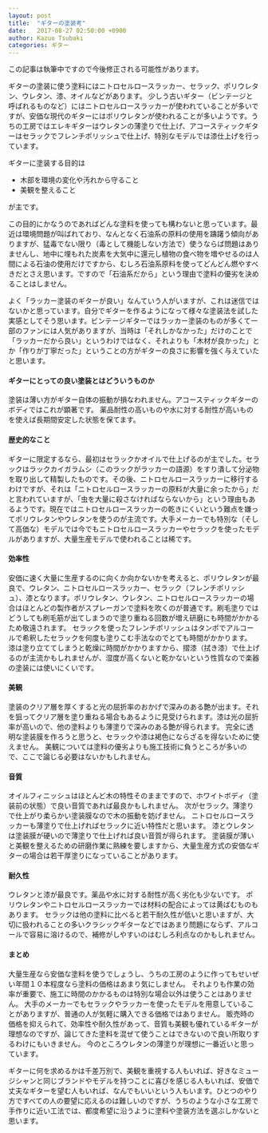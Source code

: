 ```yaml
---
layout: post
title:  "ギターの塗装考"
date:   2017-08-27 02:50:00 +0900
author: Kazuo Tsubaki
categories: ギター
---
```

この記事は執筆中ですので今後修正される可能性があります。

ギターの塗装に使う塗料にはニトロセルロースラッカー、セラック、ポリウレタン、ウレタン、漆、オイルなどがあります。
少しう古いギター（ビンテージと呼ばれるものなど）にはニトロセルロースラッカーが使われていることが多いですが、安価な現代のギターにはポリウレタンが使われることが多いようです。うちの工房ではエレキギターはウレタンの薄塗りで仕上げ、アコースティックギターはセラックでフレンチポリッシュで仕上げ、特別なモデルでは漆仕上げを行っています。

ギターに塗装する目的は

- 木部を環境の変化や汚れから守ること
- 美観を整えること

が主です。

この目的にかなうのであればどんな塗料を使っても構わないと思っています。最近は環境問題が叫ばれており、なんとなく石油系の原料の使用を躊躇う傾向がありますが、猛毒でない限り（毒として機能しない方法で）使うならば問題はありませんし、地中に埋もれた炭素を大気中に還元し植物の食べ物を増やせるのは人間による石油の使用だけですから、むしろ石油系原料を使ってどんどん燃やすべきだとさえ思います。ですので「石油系だから」という理由で塗料の優劣を決めることはしません。

よく「ラッカー塗装のギターが良い」なんていう人がいますが、これは迷信ではないかと思っています。自分でギターを作るようになって様々な塗装法を試した実感としてそう思います。ビンテージギターではラッカー塗装のものが多くて一部のファンには人気がありますが、当時は「それしかなかった」だけのことで「ラッカーだから良い」というわけではなく、それよりも「木材が良かった」とか「作りが丁寧だった」ということの方がギターの良さに影響を強く与えていたと思います。

#### ギターにとっての良い塗装とはどういうものか

塗装は薄い方がギター自体の振動が損なわれません。アコースティックギターのボディではこれが顕著です。
薬品耐性の高いものや水に対する耐性が高いものを使えば長期間安定した状態を保てます。

#### 歴史的なこと

ギターに限定するなら、最初はセラックかオイルで仕上げるのが主でした。セラックはラックカイガラムシ（このラックがラッカーの語源）をすり潰して分泌物を取り出して精製したものです。その後、ニトロセルロースラッカーに移行するわけですが、それは「ニトロセルロースラッカーの原料が大量に余ったから」だと言われていますが、「虫を大量に殺さなければならないから」という理由もあるようです。現在ではニトロセルロースラッカーの乾きにくいという難点を嫌ってポリウレタンやウレタンを使うのが主流です。大手メーカーでも特別な（そして高価な）モデルでは今でもニトロセルロースラッカーやセラックを使ったモデルがありますが、大量生産モデルで使われることは稀です。

#### 効率性

安価に速く大量に生産するのに向くか向かないかを考えると、ポリウレタンが最良で、ウレタン、ニトロセルロースラッカー、セラック（フレンチポリッシュ）、漆となります。ポリウレタン、ウレタン、ニトロセルロースラッカーの場合はほとんどの製作者がスプレーガンで塗料を吹くのが普通です。刷毛塗りではどうしても刷毛筋が出てしまうので塗り重ねる回数が増え研磨にも時間がかかるため敬遠されます。
セラックを使ったフレンチポリッシュはタンポでアルコールで希釈したセラックを何度も塗りこむ手法なのでとても時間がかかります。
漆は塗り立ててしまうと乾燥に時間がかかりますから、摺漆（拭き漆）で仕上げるのが主流かもしれませんが、湿度が高くないと乾かないという性質なので楽器の塗装には使いにくいです。

#### 美観

塗装のクリア層を厚くすると光の屈折率のおかげで深みのある艶が出ます。それを狙ってクリア層を塗り重ねる場合もあるように見受けられます。漆は光の屈折率が高いので、他の塗料よりも薄塗りで深みのある艶が得られます。
完全に透明な塗装膜を作ろうと思うと、セラックや漆は褐色にならざるを得ないために使えません。
美観については塗料の優劣よりも施工技術に負うところが多いので、ここで論じる必要はないかもしれません。

#### 音質

オイルフィニッシュはほとんど木の特性そのままですので、ホワイトボディ（塗装前の状態）で良い音質であれば最良かもしれません。
次がセラック。薄塗りで仕上がり柔らかい塗装膜なので木の振動を妨げません。
ニトロセルロースラッカーも薄塗りで仕上げればセラックに近い特性だと思います。
漆とウレタンは塗装膜が硬いので薄塗りで仕上げれば良い音質が得られます。
塗装膜が薄いと美観を整えるための研磨作業に熟練を要しますから、大量生産方式の安価なギターの場合は若干厚塗りになっていることがあります。

#### 耐久性

ウレタンと漆が最良です。薬品や水に対する耐性が高く劣化も少ないです。
ポリウレタンやニトロセルロースラッカーでは材料の配合によっては黄ばむものもあります。
セラックは他の塗料に比べると若干耐久性が低いと思いますが、大切に扱われることの多いクラシックギターなどではあまり問題にならず、アルコールで容易に溶けるので、補修がしやすいのはむしろ利点なのかもしれません。

#### まとめ

大量生産なら安価な塗料を使うでしょうし、うちの工房のように作ってもせいぜい年間１０本程度なら塗料の価格はあまり気にしません。
それよりも作業の効率が重要で、施工に時間のかかるものは特別な場合以外は使うことはありません。
大手のメーカーでもセラックやラッカーを使ったモデルを用意していることがありますが、普通の人が気軽に購入できる価格ではありません。
販売時の価格を抑えられて、効率性や耐久性があって、音質も美観も優れているギターが理想なのですが、論じてきた塗料を混ぜて使うことはできないので良い所取りするわけにもいきません。
今のところウレタンの薄塗りが理想に一番近いと思っています。

ギターに何を求めるかは千差万別で、美観を重視する人もいれば、好きなミュージシャンと同じブランドやモデルを持つことに喜びを感じる人もいれば、安価で丈夫なギターを望む人もいれば、なんでもいいという人もいます。ひとつのやり方ですべての人の要望に応えるのは難しいのですが、うちのような小さな工房で手作りに近い工法では、都度希望に沿うように塗料や塗装方法を選ぶしかないと思います。
